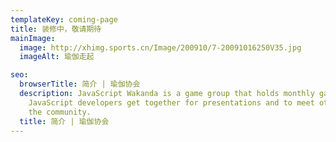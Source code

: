 ```yaml
---
templateKey: coming-page
title: 装修中，敬请期待
mainImage:
  image: http://xhimg.sports.cn/Image/200910/7-20091016250V35.jpg
  imageAlt: 瑜伽走起

seo:
  browserTitle: 简介 | 瑜伽协会
  description: JavaScript Wakanda is a game group that holds monthly games where
    JavaScript developers get together for presentations and to meet others in
    the community.
  title: 简介 | 瑜伽协会
---
```

